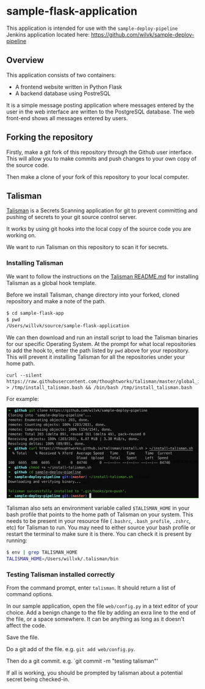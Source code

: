 # sample-flask-application

This application is intended for use with the `sample-deploy-pipeline` Jenkins application located here: https://github.com/wilvk/sample-deploy-pipeline

## Overview

This application consists of two containers:

- A frontend website written in Python Flask
- A backend database using PostreSQL

It is a simple message posting application where messages entered by the user in the web interface are written to the PostgreSQL database. The web front-end shows all messages entered by users.

## Forking the repository

Firstly, make a git fork of this repository through the Github user interface. This will allow you to make commits and push changes to your own copy of the source code.

Then make a clone of your fork of this repository to your local computer.

## Talisman

[Talisman](https://github.com/thoughtworks/talisman) is a Secrets Scanning application for git to prevent committing and pushing of secrets to your git source control server.

It works by using git hooks into the local copy of the source code you are working on.

We want to run Talisman on this repository to scan it for secrets.

### Installing Talisman

We want to follow the instructions on the [Talisman README.md](https://github.com/thoughtworks/talisman#installation-as-a-global-hook-template
) for installing Talisman as a global hook template.


Before we install Talisman, change directory into your forked, cloned repository and make a note of the path.

```bash
$ cd sample-flask-app
$ pwd
/Users/willvk/source/sample-flask-application
```

We can then download and run an install script to load the Talisman binaries for our specific Operating System. At the prompt for what local repositories to add the hook to, enter the path listed by `pwd` above for your repository. This will prevent it installing Talisman for all the repositories under your home path.

```
curl --silent  https://raw.githubusercontent.com/thoughtworks/talisman/master/global_install_scripts/install.bash > /tmp/install_talisman.bash && /bin/bash /tmp/install_talisman.bash
```

For example:

![](./images/1.png)

Talisman also sets an environment variable called `$TALISMAN_HOME` in your bash profile that points to the home path of Talisman on your system. This needs to be present in your resource file (`.bashrc`, `.bash_profile`, `.zshrc`, etc) for Talisman to run. You may need to either source your bash profile or restart the terminal to make sure it is there. You can check it is present by running:

```bash
$ env | grep TALISMAN_HOME
TALISMAN_HOME=/Users/willvk/.talisman/bin
```

### Testing Talisman installed correctly

From the command prompt, enter `talisman`. It should return a list of command options.

In our sample application, open the file `web/config.py` in a text editor of your choice. Add a benign change to the file by adding an exra line to the end of the file, or a space somewhere. It can be anything as long as it doesn't affect the code.

Save the file.

Do a git add of the file. e.g. `git add web/config.py`.

Then do a git commit. e.g. `git commit -m "testing talisman"'

If all is working, you should be prompted by talisman about a potential secret being checked-in.


